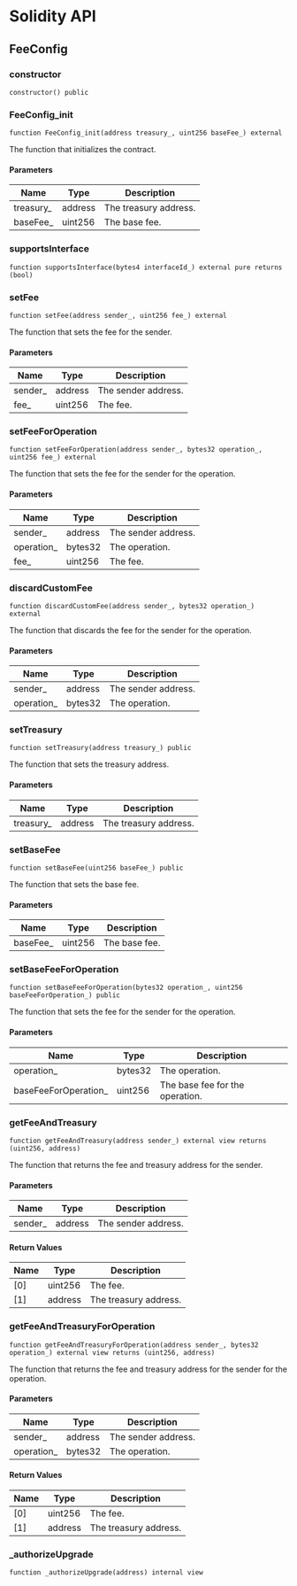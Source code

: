 # Solidity API

## FeeConfig

### constructor

```solidity
constructor() public
```

### FeeConfig_init

```solidity
function FeeConfig_init(address treasury_, uint256 baseFee_) external
```

The function that initializes the contract.

#### Parameters

| Name | Type | Description |
| ---- | ---- | ----------- |
| treasury_ | address | The treasury address. |
| baseFee_ | uint256 | The base fee. |

### supportsInterface

```solidity
function supportsInterface(bytes4 interfaceId_) external pure returns (bool)
```

### setFee

```solidity
function setFee(address sender_, uint256 fee_) external
```

The function that sets the fee for the sender.

#### Parameters

| Name | Type | Description |
| ---- | ---- | ----------- |
| sender_ | address | The sender address. |
| fee_ | uint256 | The fee. |

### setFeeForOperation

```solidity
function setFeeForOperation(address sender_, bytes32 operation_, uint256 fee_) external
```

The function that sets the fee for the sender for the operation.

#### Parameters

| Name | Type | Description |
| ---- | ---- | ----------- |
| sender_ | address | The sender address. |
| operation_ | bytes32 | The operation. |
| fee_ | uint256 | The fee. |

### discardCustomFee

```solidity
function discardCustomFee(address sender_, bytes32 operation_) external
```

The function that discards the fee for the sender for the operation.

#### Parameters

| Name | Type | Description |
| ---- | ---- | ----------- |
| sender_ | address | The sender address. |
| operation_ | bytes32 | The operation. |

### setTreasury

```solidity
function setTreasury(address treasury_) public
```

The function that sets the treasury address.

#### Parameters

| Name | Type | Description |
| ---- | ---- | ----------- |
| treasury_ | address | The treasury address. |

### setBaseFee

```solidity
function setBaseFee(uint256 baseFee_) public
```

The function that sets the base fee.

#### Parameters

| Name | Type | Description |
| ---- | ---- | ----------- |
| baseFee_ | uint256 | The base fee. |

### setBaseFeeForOperation

```solidity
function setBaseFeeForOperation(bytes32 operation_, uint256 baseFeeForOperation_) public
```

The function that sets the fee for the sender for the operation.

#### Parameters

| Name | Type | Description |
| ---- | ---- | ----------- |
| operation_ | bytes32 | The operation. |
| baseFeeForOperation_ | uint256 | The base fee for the operation. |

### getFeeAndTreasury

```solidity
function getFeeAndTreasury(address sender_) external view returns (uint256, address)
```

The function that returns the fee and treasury address for the sender.

#### Parameters

| Name | Type | Description |
| ---- | ---- | ----------- |
| sender_ | address | The sender address. |

#### Return Values

| Name | Type | Description |
| ---- | ---- | ----------- |
| [0] | uint256 | The fee. |
| [1] | address | The treasury address. |

### getFeeAndTreasuryForOperation

```solidity
function getFeeAndTreasuryForOperation(address sender_, bytes32 operation_) external view returns (uint256, address)
```

The function that returns the fee and treasury address for the sender for the operation.

#### Parameters

| Name | Type | Description |
| ---- | ---- | ----------- |
| sender_ | address | The sender address. |
| operation_ | bytes32 | The operation. |

#### Return Values

| Name | Type | Description |
| ---- | ---- | ----------- |
| [0] | uint256 | The fee. |
| [1] | address | The treasury address. |

### _authorizeUpgrade

```solidity
function _authorizeUpgrade(address) internal view
```

